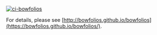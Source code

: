[![ci-bowfolios](https://github.com/bowfolios/bowfolios/actions/workflows/ci.yml/badge.svg)](https://github.com/bowfolios/bowfolios/actions/workflows/ci.yml)

For details, please see [http://bowfolios.github.io/bowfolios](https://bowfolios.github.io/bowfolios/).
